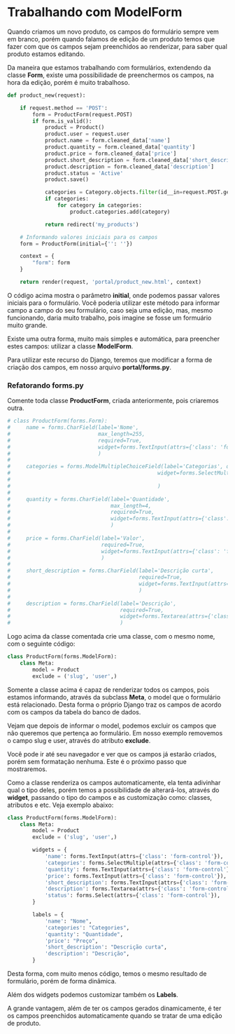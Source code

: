 # Trabalhando com ModelForm

Quando criamos um novo produto, os campos do formulário sempre vem em branco, porém quando falamos de edição de um produto temos que fazer com que os campos sejam preenchidos ao renderizar, para saber qual produto estamos editando.

Da maneira que estamos trabalhando com formulários, extendendo da classe **Form**, existe uma possibilidade de preenchermos os campos, na hora da edição, porém é muito trabalhoso.

```python
def product_new(request):

    if request.method == 'POST':
        form = ProductForm(request.POST)
        if form.is_valid():
            product = Product()
            product.user = request.user
            product.name = form.cleaned_data['name']
            product.quantity = form.cleaned_data['quantity']
            product.price = form.cleaned_data['price']
            product.short_description = form.cleaned_data['short_description']
            product.description = form.cleaned_data['description']
            product.status = 'Active'
            product.save()

            categories = Category.objects.filter(id__in=request.POST.getlist('categories'))
            if categories:
                for category in categories:
                    product.categories.add(category)

            return redirect('my_products')

    # Informando valores iniciais para os campos
    form = ProductForm(initial={'': ''})

    context = {
        "form": form
    }

    return render(request, 'portal/product_new.html', context)
```

O código acima mostra o parâmetro **initial**, onde podemos passar valores iniciais para o formulário. Você poderia utilizar este método para informar campo a campo do seu formulário, caso seja uma edição, mas, mesmo funcionando, daria muito trabalho, pois imagine se fosse um formuário muito grande.

Existe uma outra forma, muito mais simples e automática, para preencher estes campos: utilizar a classe **ModelForm**.

Para utilizar este recurso do Django, teremos que modificar a forma de criação dos campos, em nosso arquivo **portal/forms.py**.

### Refatorando forms.py

Comente toda classe **ProductForm**, criada anteriormente, pois criaremos outra.

```python
# class ProductForm(forms.Form):
#     name = forms.CharField(label='Nome',
#                            max_length=255,
#                            required=True,
#                            widget=forms.TextInput(attrs={'class': 'form-control'})
#                            )
#
#     categories = forms.ModelMultipleChoiceField(label='Categorias', queryset=Category.objects.all(),
#                                               widget=forms.SelectMultiple(attrs={'class': 'form-control'})
#
#                                               )
#
#     quantity = forms.CharField(label='Quantidade',
#                                max_length=4,
#                                required=True,
#                                widget=forms.TextInput(attrs={'class': 'form-control'})
#                                )
#
#     price = forms.CharField(label='Valor',
#                             required=True,
#                             widget=forms.TextInput(attrs={'class': 'form-control'})
#                             )
#
#     short_description = forms.CharField(label='Descrição curta',
#                                         required=True,
#                                         widget=forms.TextInput(attrs={'class': 'form-control'})
#                                         )
#
#     description = forms.CharField(label='Descrição',
#                                   required=True,
#                                   widget=forms.Textarea(attrs={'class': 'form-control'})
#                                   )
```

Logo acima da classe comentada crie uma classe, com o mesmo nome, com o seguinte código:

```python
class ProductForm(forms.ModelForm):
    class Meta:
        model = Product
        exclude = ('slug', 'user',)
```

Somente a classe acima é capaz de renderizar todos os campos, pois estamos informando, através da subclass **Meta**, o model que o formulário está relacionado. Desta forma o próprio Django traz os campos de acordo com os campos da tabela do banco de dados.

Vejam que depois de informar o model, podemos excluir os campos que não queremos que pertença ao formulário. Em nosso exemplo removemos o campo slug e user, através do atributo **exclude**.

Você pode ir até seu navegador e ver que os campos já estarão criados, porém sem formatação nenhuma. Este é o próximo passo que mostraremos.

Como a classe renderiza os campos automaticamente, ela tenta adivinhar qual o tipo deles, porém temos a possibilidade de alterará-los, através do **widget**, passando o tipo do campos e as customização como: classes, atributos e etc. Veja exemplo abaixo:

```python
class ProductForm(forms.ModelForm):
    class Meta:
        model = Product
        exclude = ('slug', 'user',)

        widgets = {
            'name': forms.TextInput(attrs={'class': 'form-control'}),
            'categories': forms.SelectMultiple(attrs={'class': 'form-control'}),
            'quantity': forms.TextInput(attrs={'class': 'form-control'}),
            'price': forms.TextInput(attrs={'class': 'form-control'}),
            'short_description': forms.TextInput(attrs={'class': 'form-control'}),
            'description': forms.Textarea(attrs={'class': 'form-control'}),
            'status': forms.Select(attrs={'class': 'form-control'}),
        }

        labels = {
            'name': "Nome",
            'categories': "Categories",
            'quantity': "Quantidade",
            'price': "Preço",
            'short_description': "Descrição curta",
            'description': "Descrição",
        }
```

Desta forma, com muito menos código, temos o mesmo resultado de formulário, porém de forma dinâmica.

Além dos widgets podemos customizar também os **Labels**.

A grande vantagem, além de ter os campos gerados dinamicamente, é ter os campos preenchidos automaticamente quando se tratar de uma edição de produto.
